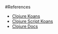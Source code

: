 #References

- [Clojure Koans](http://clojurekoans.com/)
- [Clojure Script Koans](http://clojurescriptkoans.com/)
- [Clojure Docs](https://clojuredocs.org/)